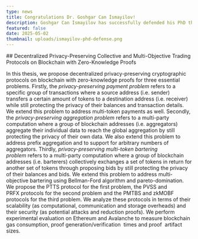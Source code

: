 ```yaml
---
type: news
title: Congratulations Dr. Goshgar Can İsmayilov!
description: Goshgar Can İsmayilov has successfully defended his PhD thesis.
featured: false
date: 2025-05-02
thumbnail: uploads/ismayilov-phd-defense.png
---
```

\## Decentralized Privacy-Preserving Collective and Multi-Objective Trading Protocols on Blockchain with Zero-Knowledge Proofs

In this thesis, we propose decentralized privacy-preserving cryptographic protocols on blockchain with zero-knowledge proofs for three essential problems. Firstly, the *privacy-preserving payment problem* refers to a specific group of transactions where a source address (i.e. sender) transfers a certain amount of tokens
 to a destination address (i.e. receiver) while still protecting the privacy of their balances and transaction details. We extend this problem to address multi-token payments as well. Secondly, the *privacy-preserving aggregation problem* refers to a multi-party computation where a group of blockchain addresses (i.e. aggregators) aggregate their individual data to reach the global aggregation by still protecting the privacy of their own data. We also extend this problem to address prefix aggregation and to support for arbitrary  numbers of aggregators. Thirdly, *privacy-preserving multi-token bartering problem* refers to a multi-party computation where a group of blockchain addresses (i.e. barterers) collectively exchanges a set of tokens in return for another set  of tokens through proposing bids by still protecting the privacy of their balances and bids. We extend this problem to address multi-objective bartering using Bellman-Ford algorithm and pareto-domination. We propose the PTTS protocol for the first problem, the PVSS and PRFX protocols for the second problem and the PMTBS and zkMOBF protocols for the third problem. We analyze these protocols in terms of their scalability (as computational, communication and storage overheads) and their security (as potential attacks and reduction proofs). We perform experimental evaluation on Ethereum and Avalanche to measure blockchain gas consumption, proof generation/verification  times and proof  artifact sizes.
